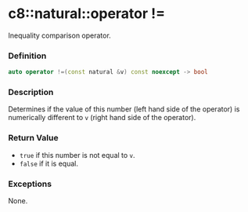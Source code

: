 # c8::natural::operator != #

Inequality comparison operator.

### Definition ###

```cpp
auto operator !=(const natural &v) const noexcept -> bool
```

### Description ###

Determines if the value of this number (left hand side of the operator) is numerically different to `v` (right hand side of the operator).

### Return Value ###

* `true` if this number is not equal to `v`.
* `false` if it is equal.

### Exceptions ###

None.


